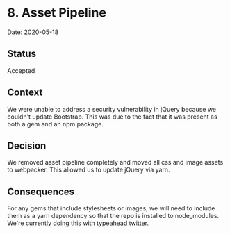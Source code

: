 # 8. Asset Pipeline

Date: 2020-05-18

## Status

Accepted

## Context

We were unable to address a security vulnerability in jQuery because we couldn't update Bootstrap. This was due to the
fact that it was present as both a gem and an npm package.

## Decision

We removed asset pipeline completely and moved all css and image assets to webpacker. This allowed us to update jQuery
via yarn.

## Consequences

For any gems that include stylesheets or images, we will need to include them as a yarn dependency so that the repo is
installed to node_modules. We're currently doing this with typeahead twitter.
